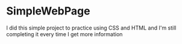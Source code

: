 # SimpleWebPage
I did this simple project to practice using CSS and HTML and I'm still completing it every time I get more information
